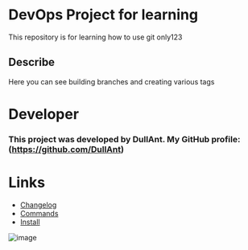 # DevOps Project for learning
This repository is for learning how to use git only123

## Describe 
Here you can see building branches and creating various tags

# Developer
### This project was developed by DullAnt. My GitHub profile: (https://github.com/DullAnt)

# Links

  - [Changelog](https://github.com/DullAnt/DevOps_Kt1/blob/master/changelog.md)
   - [Commands](https://github.com/DullAnt/DevOps_Kt1/blob/master/commands.md)
   - [Install](https://github.com/DullAnt/DevOps_Kt1/blob/master/install.md)


![image](https://github.com/user-attachments/assets/d005c0d9-c9fe-4585-a793-2baa31471677)


